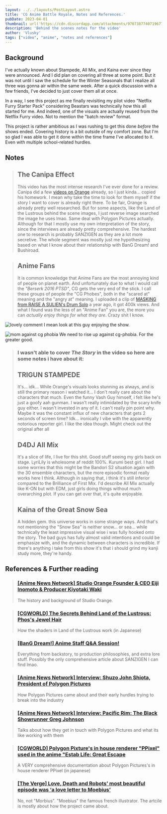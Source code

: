 ```yaml
---
layout: ../../layouts/PostLayout.astro
title: 'CG Anime Battle Royale, Notes and References.'
pubDate: 2023-04-01
thumbnail: url('https://cdn.discordapp.com/attachments/970738774071967757/1091035781268766811/image.png')
description: 'Behind the scenes notes for the video'
author: 'Vlusky'
tags: ["video", "anime", "notes and references"]
---
```


## Background

I've actually known about Stampede, All Mix, and Kaina ever since they were announced.
And I did plan on covering all three at some point.
But it was not until I saw the schedule for the Winter Seasonals that I realize all three was gonna air within the same week.
After a quick discussion with a few friends, I've decided to just cover them all at once.

In a way, I see this project as me finally revisiting my pilot video "Netflix Furry Starter Pack"
considering Beastars was technically how this all started for me.
And indeed, one of the visuals are actually reused from the Netflix Furry video.
Not to mention the "batch review" format.

This project is rather ambitious as I was rushing to get this done _before_ the shows ended.
Covering history is a bit outside of my comfort zone.
But I'm so glad I was able to get it done within the time frame I've allocated to it.
Even with multiple school-related hurdles.

## Notes

> ## The Canipa Effect
> This video has the most intense research I've ever done for a review.
Canipa did a few [videos on Orange](https://www.youtube.com/watch?v=Q44wp2_UlE4) already, so I just kinda... copied his homework.
I mean why take the time to look for them myself if the story I want to cover is already right there.
To be fair, Orange is already pretty well researched.
But for some aspects, like the Land of the Lustrous behind the scene images,
I just reverse image searched the image he uses lmao.
Same deal with Polygon Pictures actually.
Although for that I mostly use my own interpretation of the story,
since the interviews are already pretty comprehensive.
The hardest one to research is probably SANZIGEN as they are a lot more secretive.
The whole segment was mostly just me hypothesizing based on what I know about their
relationship with BanG Dream! and Bushiroad.

> ## Anime Fans
> It is common knowledge that Anime Fans are the most annoying kind of people on planet earth.
And unfortunately due to what I would call the _"Berserk 2016 PTSD"_, CG gets the very end of the stick.
I call these groups of people the "CG Phobes", both in the "scared at" meaning and the "angry at" meaning.
I uploaded a clip of [MASKING from RAISE A SULIEN's Drum Solo](https://www.youtube.com/watch?v=Pmz1Odg7bBU) a year ago, it got 400k views.
And what I found was the less of an "Anime Fan" you are, the more you can _actually enjoy things for what they are_.
Crazy shit I know.

![lovely comment](https://media.discordapp.net/attachments/699790035704217643/1091549861918277632/image.png)
I mean look at this guy enjoying the show.

![mom against cg phobia](https://media.discordapp.net/attachments/699790035704217643/1067097735418871808/image.png?width=729&height=413)
We need to rise up against cg-phobia. For the greater good.

> ### I wasn't able to cover _The Story_ in the video so here are some notes i have about it:
> ## TRIGUN STAMPEDE
> It's... idk... While Orange's visuals looks stunning as always,
and is still the primary reason i watched it...
I don't really care about the characters that much.
Even the funny Vash Guy himself, i felt like he's just a goofy aah gunman.
I wasn't really intimidated by the scary knife guy either.
I wasn't invested in any of it. I can't really pin point why.
Maybe it was the constant influx of new characters that gets 2 seconds of screen time?
Idk... ironically I vibe with the apparently notorious reporter girl.
I like the idea though. Might check out the original after all
> ## D4DJ All Mix
> It's a slice of life, I live for this shit. Good stuff seeing my girls back on stage. LyriLily is wholesome af reddit 100%. Kurumi best girl. I had some worries that this might be the Bandori S2 situation again with the 30 ensemble characters, but the more episodic format really works here I think. Although in saying that, i think it's still inferior compared to the Brilliance of First Mix. I'd describe All Mix actually like K-ON but with EDM, just girls doing things without much overarching plot. If you can get over that, it's quite enjoyable.
> ## Kaina of the Great Snow Sea
> A hidden gem. this universe works in some strange ways. And that's not mentioning the "Snow Sea" is neither snow... or sea... while technically the least impressive visual wise i was fully hooked onto the story. The bad guys has fully almost valid intentions and could be emphasize with, and the dynamic between characters is incredible. If there's anything i take from this show it's that i should grind my kanji study more, they're handy.


## References & Further reading



> ### [\[Anime News Network\] Studio Orange Founder & CEO Eiji Inomoto & Producer Kiyotaki Waki](https://www.animenewsnetwork.com/convention/2020/anime-limited-cloud-matsuri-online/studio-orange-founder-and-ceo-eiji-inomoto-and-producer-kiyotaki-waki/.160159)
> The history and background of Studio Orange.

> ### [\[CGWORLD\] The Secrets Behind Land of the Lustrous: Phos's Jewel Hair](https://cgworld.jp/feature/201710-cgw231T2-houseki.html)
> How the shaders in Land of the Lustrous work (in Japanese)

> ### [\[BanG Dream!\] Anime Staff Q&A Session!](https://en.bang-dream.com/news/20200422/post-11)
> Everything from backstory, to production philosophies, and extra lore stuff.
> Possibly the only comprehensive article about SANZIGEN I can find lmao.

> ### [\[Anime News Network\] Interview: Shuzo John Shiota, President of Polygon Pictures](https://www.animenewsnetwork.com/interview/2023-01-25/shuzo-john-shiota-president-of-polygon-pictures/.193919)
> How Polygon Pictures came about and their early hurdles trying to break into the industry

> ### [\[Anime News Network\] Interview: Pacific Rim: The Black Showrunner Greg Johnson](https://www.animenewsnetwork.com/interview/2021-04-14/pacific-rim-the-black-showrunner-greg-johnson/.171492)
> Talks about how they get in touch with Polygon Pictures and what its like working with them

> ### [\[CGWORLD\] Polygon Pixture's in house renderer "PPixel" used in the anime "Estab Life: Great Escape](https://cgworld.jp/article/202208-establife.html)
> A VERY comprehensive documentation about Polygon Pictures's in house renderer PPixel (in japanese)

> ### [\[The Verge\] Love, Death and Robots’ most beautiful episode was ‘a love letter to Moebius’](https://www.theverge.com/23153217/love-death-robots-very-pulse-machine-interview-emily-dean)
> No, not "Morbius". "Moebius" the famous french illustrator.
> The artcile is mostly about how the project came about.



